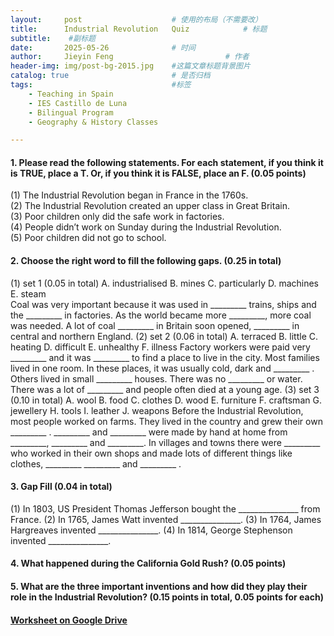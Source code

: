```yaml
---
layout:     post   				    # 使用的布局（不需要改）
title:      Industrial Revolution	Quiz			# 标题  
subtitle:    #副标题
date:       2025-05-26 				# 时间
author:     Jieyin Feng 						# 作者 
header-img: img/post-bg-2015.jpg 	#这篇文章标题背景图片
catalog: true 						# 是否归档
tags:								#标签
    - Teaching in Spain 
    - IES Castillo de Luna
    - Bilingual Program
    - Geography & History Classes

---
```


#### 1. Please read the following statements. For each statement, if you think it is TRUE, place a T. Or, if you think it is FALSE, place an F. (0.05 points)
(1) The Industrial Revolution began in France in the 1760s.\
(2) The Industrial Revolution created an upper class in Great Britain.\
(3) Poor children only did the safe work in factories.\
(4) People didn’t work on Sunday during the Industrial Revolution.\
(5) Poor children did not go to school.

#### 2. Choose the right word to fill the following gaps. (0.25 in total)
(1) set 1 (0.05 in total)
A. industrialised     B. mines    C. particularly     D. machines     E. steam    
Coal was very important because it was used in _________ trains, ships and the _________ in factories. As the world became more  _________, more coal was needed. A lot of coal  _________ in Britain soon opened, _________ in central and northern England.
(2) set 2 (0.06 in total)
A. terraced     B. little     C. heating    D. difficult     E. unhealthy     F. illness
Factory workers were paid very  _________ and it was _________  to find a place to live in the city. Most families lived in one room. In these places, it was usually cold, dark and  _________ . Others lived in small _________ houses. There was no _________ or water. There was a lot of _________ and people often died at a young age. 
(3) set 3 (0.10 in total)
A. wool    B. food    C. clothes    D. wood     E. furniture     F. craftsman   G. jewellery    H. tools    I. leather     J. weapons
Before the Industrial Revolution, most people worked on farms. They lived in the country and grew their own _________ .  _________ and _________  were made by hand at home from   _________, _________ and _________. In villages and towns there were _________ who worked in their own shops and made lots of different things like clothes,  _________ _________ and _________ . 

#### 3. Gap Fill (0.04 in total)
(1) In 1803, US President Thomas Jefferson bought the  _______________ from France.
(2) In 1765, James Watt invented  _______________.
(3) In 1764, James Hargreaves invented  _______________.
(4) In 1814, George Stephenson invented  _______________.

#### 4. What happened during the California Gold Rush? (0.05 points)

#### 5. What are the three important inventions and how did they play their role in the Industrial Revolution? (0.15 points in total, 0.05 points for each)

#### [Worksheet on Google Drive](https://docs.google.com/document/d/1GsaiyrKoZrvWIMWY7wgdkgj9WdpaOGfk/edit?usp=sharing&ouid=103086183032334531092&rtpof=true&sd=true)




